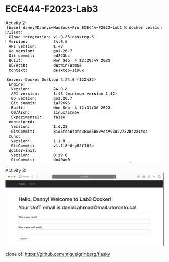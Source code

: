 # ECE444-F2023-Lab3
Activity 2:
![Screenshot](https://github.com/daniql/ECE444-F2023-Lab1/blob/lab3/screenshots/lab3/activity_2.png)

Activity 3:
![Screenshot](https://github.com/daniql/ECE444-F2023-Lab1/blob/lab3/screenshots/lab3/lab3_activity3.png)

clone of: https://github.com/miguelgrinberg/flasky
